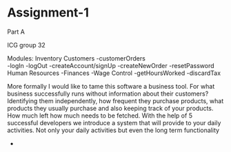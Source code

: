 # Assignment-1
Part A

ICG group 32

Modules:
Inventory
Customers
 -customerOrders  
   -logIn
   -logOut
   -createAccount/signUp
   -createNewOrder
   -resetPassword
Human Resources
-Finances
  -Wage Control 
  -getHoursWorked
  -discardTax
  
  More formally I would like to tame this software a business tool. For what business successfully runs without information about their customers? Identifying them independently, how frequent they purchase products, what products they usually purchase and also keeping track of your products. How much left how much needs to be fetched. 
With the help of 5 successful developers we introduce a system that will provide to your daily activities. Not only your daily activities but even the long term functionality

  -

  
